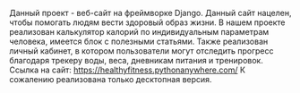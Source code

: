 Данный проект - веб-сайт на фреймворке Django. Данный сайт нацелен, чтобы помогать людям вести здоровый образ жизни. 
В нашем проекте реализован калькулятор калорий по индивидуальным параметрам человека, имеется блок с полезными статьями.
Также реализован личный кабинет, в котором пользователи могут отследить прогресс благодаря трекеру воды, веса, дневникам питания и тренировок.
Ссылка на сайт: https://healthyfitness.pythonanywhere.com/
К сожалению реализована только десктопная версия.
